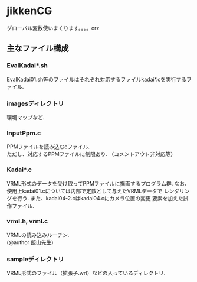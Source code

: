 # jikkenCG  
グローバル変数使いまくります。。。。orz

## 主なファイル構成
### EvalKadai*.sh
EvalKadai01.sh等のファイルはそれぞれ対応するファイルkadai*.cを実行するファイル.

### imagesディレクトリ
環境マップなど.

### InputPpm.c
PPMファイルを読み込むcファイル.  
ただし、対応するPPMファイルに制限あり.
（コメントアウト非対応等）

### Kadai*.c
VRML形式のデータを受け取ってPPMファイルに描画するプログラム群.
なお、使用上kadai01.cについては内部で定数として与えたVRMLデータで
レンダリングを行う.
また、kadai04-2.cはkadai04.cにカメラ位置の変更
要素を加えた試作ファイル.

### vrml.h, vrml.c
VRMLの読み込みルーチン.  
(@author 飯山先生)

### sampleディレクトリ
VRML形式のファイル（拡張子.wrl）などの入っているディレクトリ.
